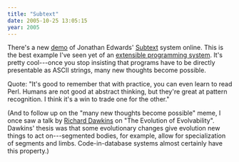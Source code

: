 ```yaml
---
title: "Subtext"
date: 2005-10-25 13:05:15
year: 2005
---
```

There's a new <a href="http://www.subtextual.org/demo1.html">demo</a> of Jonathan Edwards' <a href="http://www.subtextual.org">Subtext</a> system online.  This is the best example I've seen yet of an <a href="http://www.third-bit.com/~gvwilson/papers/queue2004-extprog.pdf">extensible programming system</a>.  It's pretty cool---once you stop insisting that programs have to be directly presentable as ASCII strings, many new thoughts become possible.

Quote: "It's good to remember that with practice, you can even learn to read Perl.   Humans are not good at abstract thinking, but they're great at pattern recognition. I think it's a win to trade one for the other."

(And to follow up on the "many new thoughts become possible" meme, I once saw a talk by <a href="http://www.world-of-dawkins.com/">Richard Dawkins</a> on "The Evolution of Evolvability".  Dawkins' thesis was that some evolutionary changes give evolution new things to act on---segmented bodies, for example, allow for specialization of segments and limbs.  Code-in-database systems almost certainly have this property.)
